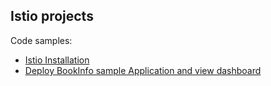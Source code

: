 ## Istio projects


Code samples:
- [Istio Installation](./install/README.md)
- [Deploy BookInfo sample Application and view dashboard](./BookInfo/README.md)




